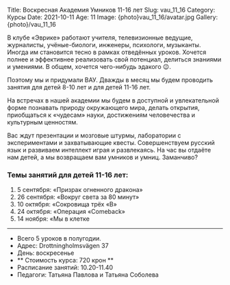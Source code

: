 Title: Воскресная Академия Умников 11-16 лет
Slug: vau_11_16
Category: Курсы
Date: 2021-10-11
Age: 11
Image: {photo}vau_11_16/avatar.jpg
Gallery: {photo}/vau_11_16

В клубе «Эврике» работают учителя, телевизионные ведущие, журналисты, учёные-биологи, инженеры, психологи, музыканты. Иногда им становится тесно в рамках отведённых уроков. Хочется полнее и эффективнее реализовать свой потенциал, делиться знаниями и умениями. В общем, хочется чего-нибудь эдакого 😉. 

Поэтому мы и придумали ВАУ. Дважды в месяц мы будем проводить занятия для детей 8-10 лет и для детей 11-16 лет.

На встречах в нашей академии мы будем в доступной и увлекательной форме познавать природу окружающего мира, делать открытия, приобщаться к «чудесам» науки, достижениям человечества и культурным ценностям. 

Вас ждут презентации и мозговые штурмы, лаборатории с экспериментами и захватывающие квесты. Совершенствуем русский язык и развиваем интеллект играя и развлекаясь.
На час вы отдаёте нам детей, а мы возвращаем вам умников и умниц. Заманчиво?
             
### Темы занятий  для детей 11-16 лет: 

1. 5 сентября:  «Призрак огненного дракона»
2. 26 сентября: «Вокруг света за 80 минут»
3. 10 октября:   «Сокровища трёх «В» 
4. 24 октября:   «Операция «Comeback» 
5. 14 ноября:    «Мы в клетке

---

* Всего 5 уроков в полугодии.
* Адрес: Drottningholmsvägen 37 
* День:  воскресенье
* ** Стоимость курса: 720 крон **
* Расписание занятий: 10.20-11.40
* Педагоги: Татьяна Павлова и Татьяна Соболева
